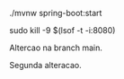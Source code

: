./mvnw spring-boot:start

sudo kill -9 $(lsof -t -i:8080)

Altercao na branch main.

Segunda alteracao.
